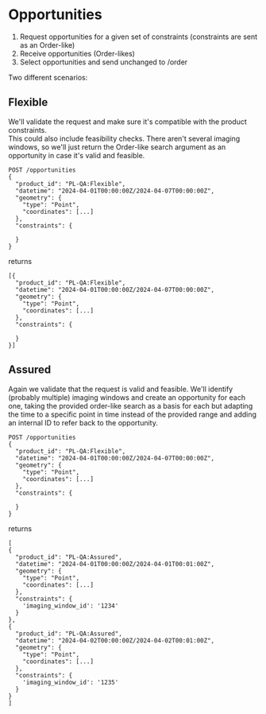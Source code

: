 # Opportunities

1. Request opportunities for a given set of constraints (constraints are sent as an Order-like)
2. Receive opportunities (Order-likes)
3. Select opportunities and send unchanged to /order


Two different scenarios:

## Flexible
We'll validate the request and make sure it's compatible with the product constraints.  
This could also include feasibility checks. There aren't several imaging windows, 
so we'll just return the Order-like search argument as an opportunity in case 
it's valid and feasible.

```
POST /opportunities
{
  "product_id": "PL-QA:Flexible",
  "datetime": "2024-04-01T00:00:00Z/2024-04-07T00:00:00Z", 
  "geometry": {
    "type": "Point",
    "coordinates": [...]
  },
  "constraints": {
    
  }
}
```
returns
```
[{
  "product_id": "PL-QA:Flexible",
  "datetime": "2024-04-01T00:00:00Z/2024-04-07T00:00:00Z", 
  "geometry": {
    "type": "Point",
    "coordinates": [...]
  },
  "constraints": {
    
  }
}]
```

## Assured
Again we validate that the request is valid and feasible.
We'll identify (probably multiple) imaging windows and create an opportunity for each one,
taking the provided order-like search as a basis for each but adapting the time to a specific
point in time instead of the provided range and adding an internal ID to refer back to the
opportunity.

```
POST /opportunities
{
  "product_id": "PL-QA:Flexible",
  "datetime": "2024-04-01T00:00:00Z/2024-04-07T00:00:00Z", 
  "geometry": {
    "type": "Point",
    "coordinates": [...]
  },
  "constraints": {
    
  }
}
```
returns
```
[
{
  "product_id": "PL-QA:Assured",
  "datetime": "2024-04-01T00:00:00Z/2024-04-01T00:01:00Z", 
  "geometry": {
    "type": "Point",
    "coordinates": [...]
  },
  "constraints": {
    'imaging_window_id': '1234'
  }
},
{
  "product_id": "PL-QA:Assured",
  "datetime": "2024-04-02T00:00:00Z/2024-04-02T00:01:00Z", 
  "geometry": {
    "type": "Point",
    "coordinates": [...]
  },
  "constraints": {
    'imaging_window_id': '1235'
  }
}
]
```


